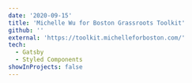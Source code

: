 ```yaml
---
date: '2020-09-15'
title: 'Michelle Wu for Boston Grassroots Toolkit'
github: ''
external: 'https://toolkit.michelleforboston.com/'
tech:
  - Gatsby
  - Styled Components
showInProjects: false
---
```

